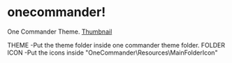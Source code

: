 # onecommander!

One Commander Theme.
[Thumbnail](https://github.com/user-attachments/assets/495e0c4c-7ae4-4a6b-a591-0c5297cf0797)

THEME
-Put the theme folder inside one commander theme folder.
FOLDER ICON
-Put the icons inside "OneCommander\Resources\MainFolderIcon"
